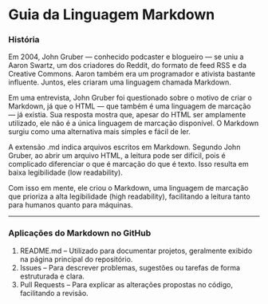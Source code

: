 # Guia da Linguagem Markdown

### História
Em 2004, John Gruber — conhecido podcaster e blogueiro — se uniu a Aaron Swartz, um dos criadores do Reddit, do formato de feed RSS e da Creative Commons. Aaron também era um programador e ativista bastante influente. Juntos, eles criaram uma linguagem chamada Markdown.

Em uma entrevista, John Gruber foi questionado sobre o motivo de criar o Markdown, já que o HTML — que também é uma linguagem de marcação — já existia. Sua resposta mostra que, apesar do HTML ser amplamente utilizado, ele não é a única linguagem de marcação disponível. O Markdown surgiu como uma alternativa mais simples e fácil de ler.

A extensão .md indica arquivos escritos em Markdown. Segundo John Gruber, ao abrir um arquivo HTML, a leitura pode ser difícil, pois é complicado diferenciar o que é marcação do que é texto. Isso resulta em baixa legibilidade (low readability).

Com isso em mente, ele criou o Markdown, uma linguagem de marcação que prioriza a alta legibilidade (high readability), facilitando a leitura tanto para humanos quanto para máquinas.

---

### Aplicações do Markdown no GitHub
1. README.md – Utilizado para documentar projetos, geralmente exibido na página principal do repositório.
2. Issues – Para descrever problemas, sugestões ou tarefas de forma estruturada e clara.
3. Pull Requests – Para explicar as alterações propostas no código, facilitando a revisão.